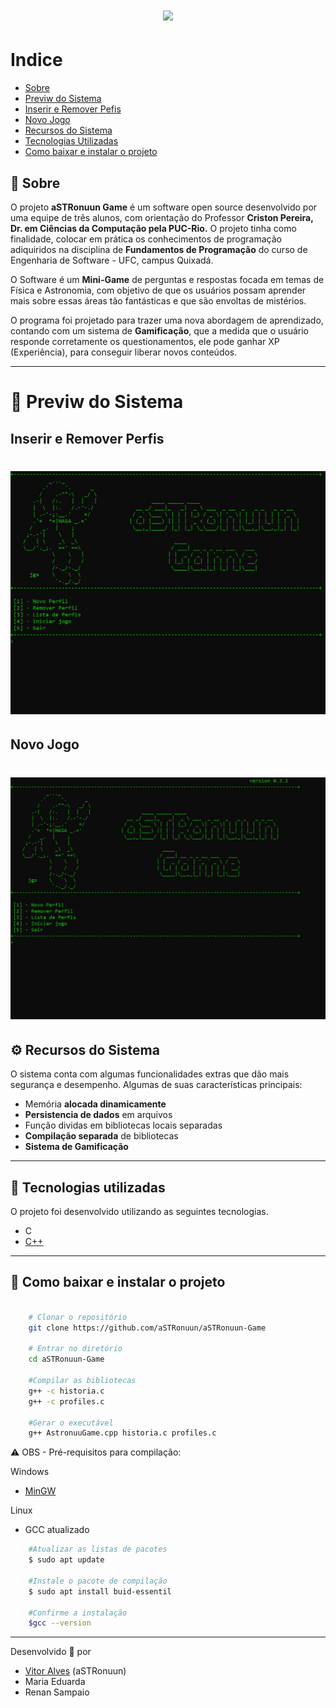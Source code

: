 <h1 align="center">
    <img src = "https://ik.imagekit.io/3uewgm6s11/GitHub/aSTRonuun_Game/logo_2v-P_aqOo.png">
</h1>


# Indice
- [Sobre](#-sobre)
- [Previw do Sistema](#-previw-do-sistema)
- [Inserir e Remover Pefis](#-inserir-e-remover-perfis)
- [Novo Jogo](#-novo-jogo)
- [Recursos do Sistema](#-recursos-do-sistema)
- [Tecnologias Utilizadas](#-tecnologias-utilizadas)
- [Como baixar e instalar o projeto](#-como-baixar-e-instalar-o-projeto)


## 📝 Sobre

O projeto **aSTRonuun Game** é um software open source desenvolvido por uma equipe de três alunos, com orientação do Professor **Criston Pereira, Dr. em Ciências da Computação pela PUC-Rio.** O projeto tinha como finalidade, colocar em prática os conhecimentos de programação adiquiridos na disciplina de **Fundamentos de Programação** do curso de Engenharia de Software - UFC, campus Quixadá.

O Software é um **Mini-Game** de perguntas e respostas focada em temas de Física e Astronomia, com objetivo de que os usuários possam aprender mais sobre essas áreas tão fantásticas e que são envoltas de mistérios.

O programa foi projetado para trazer uma nova abordagem de aprendizado, contando com um sistema de **Gamificação**, que a medida que o usuário
responde corretamente os questionamentos, ele pode ganhar XP (Experiência), para conseguir liberar novos conteúdos.



---

# 👀 Previw do Sistema

## Inserir e Remover Perfis
<h1 align="center">
    <img src = "pacote-download/aSTRonuun/public/inserir-remover_perfil.gif">
</h1>

## Novo Jogo
<h1 align="center">
    <img src = "pacote-download/aSTRonuun/public/novo_jogo.gif">
</h1>

## ⚙️ Recursos do Sistema
O sistema conta com algumas funcionalidades extras que dão mais segurança e desempenho.
Algumas de suas características principais:
- Memória **alocada dinamicamente**
- **Persistencia de dados** em arquivos
- Função dividas em bibliotecas locais separadas
- **Compilação separada** de bibliotecas
- **Sistema de Gamificação**

---

## 🚀 Tecnologias utilizadas

O projeto foi desenvolvido utilizando as seguintes tecnologias.

- C
- [C++](http://www.cplusplus.org/)


---


## 💾 Como baixar e instalar o projeto

```bash

    # Clonar o repositório
    git clone https://github.com/aSTRonuun/aSTRonuun-Game

    # Entrar no diretório
    cd aSTRonuun-Game

    #Compilar as bibliotecas
    g++ -c historia.c
    g++ -c profiles.c

    #Gerar o executável
    g++ AstronuuGame.cpp historia.c profiles.c
```
⚠️ OBS - Pré-requisitos para compilação:

Windows
- [MinGW](http://www.mingw.org/)

Linux
- GCC atualizado
```bash
    #Atualizar as listas de pacotes
    $ sudo apt update

    #Instale o pacote de compilação
    $ sudo apt install buid-essentil

    #Confirme a instalação
    $gcc --version
```

---

Desenvolvido 💜 por 
- [Vitor Alves](https://github.com/aSTRonuun) (aSTRonuun)
- Maria Eduarda
- Renan Sampaio
